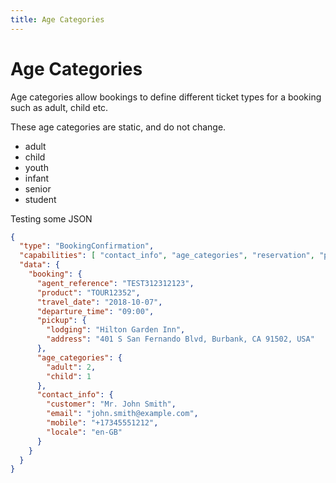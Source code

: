 ```yaml
---
title: Age Categories
---
```


# Age Categories

Age categories allow bookings to define different ticket types for a booking such as adult, child etc.

These age categories are static, and do not change.

- adult
- child
- youth
- infant
- senior
- student

Testing some JSON

```json
{
  "type": "BookingConfirmation",
  "capabilities": [ "contact_info", "age_categories", "reservation", "pickups" ],
  "data": {
    "booking": {
      "agent_reference": "TEST312312123",
      "product": "TOUR12352",
      "travel_date": "2018-10-07",
      "departure_time": "09:00",
      "pickup": {
        "lodging": "Hilton Garden Inn",
        "address": "401 S San Fernando Blvd, Burbank, CA 91502, USA"
      },
      "age_categories": {
        "adult": 2,
        "child": 1
      },
      "contact_info": {
        "customer": "Mr. John Smith",
        "email": "john.smith@example.com",
        "mobile": "+17345551212",
        "locale": "en-GB"
      }
    }
  }
}
```
